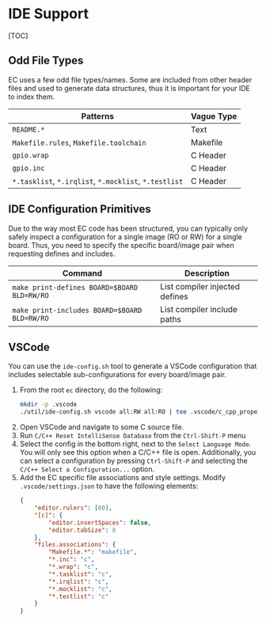 # IDE Support

[TOC]

## Odd File Types

EC uses a few odd file types/names. Some are included from other header files
and used to generate data structures, thus it is important for your IDE to index
them.

Patterns                                              | Vague Type
----------------------------------------------------- | ----------
`README.*`                                            | Text
`Makefile.rules`, `Makefile.toolchain`                | Makefile
`gpio.wrap`                                           | C Header
`gpio.inc`                                            | C Header
`*.tasklist`, `*.irqlist`, `*.mocklist`, `*.testlist` | C Header

## IDE Configuration Primitives

Due to the way most EC code has been structured, you can typically only safely
inspect a configuration for a single image (RO or RW) for a single board. Thus,
you need to specify the specific board/image pair when requesting defines and
includes.

Command                                      | Description
-------------------------------------------- | ------------------------------
`make print-defines BOARD=$BOARD BLD=RW/RO`  | List compiler injected defines
`make print-includes BOARD=$BOARD BLD=RW/RO` | List compiler include paths

## VSCode

You can use the `ide-config.sh` tool to generate a VSCode configuration that
includes selectable sub-configurations for every board/image pair.

1.  From the root `ec` directory, do the following:
    ```bash
    mkdir -p .vscode
    ./util/ide-config.sh vscode all:RW all:RO | tee .vscode/c_cpp_properties.json
    ```
2.  Open VSCode and navigate to some C source file.
3.  Run `C/C++ Reset IntelliSense Database` from the `Ctrl-Shift-P` menu
4.  Select the config in the bottom right, next to the `Select Language Mode`.
    You will only see this option when a C/C++ file is open. Additionally, you
    can select a configuration by pressing `Ctrl-Shift-P` and selecting the
    `C/C++ Select a Configuration...` option.
5. Add the EC specific file associations and style settings.
   Modify `.vscode/settings.json` to have the following elements:
   ```json
   {
       "editor.rulers": [80],
       "[c]": {
           "editor.insertSpaces": false,
           "editor.tabSize": 8
       },
       "files.associations": {
           "Makefile.*": "makefile",
           "*.inc": "c",
           "*.wrap": "c",
           "*.tasklist": "c",
           "*.irqlist": "c",
           "*.mocklist": "c",
           "*.testlist": "c"
       }
   }
   ```
